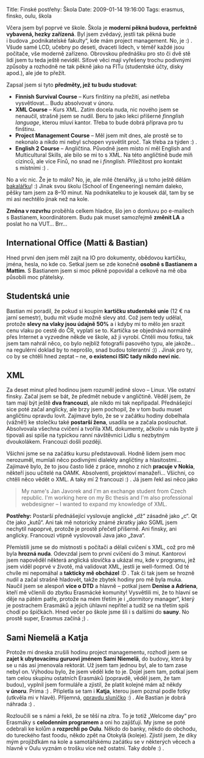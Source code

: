 Title: Finské postřehy: Škola
Date: 2009-01-14 19:16:00
Tags: erasmus, finsko, oulu, škola

Včera jsem byl poprvé ve škole. Škola je
**moderní pěkná budova, perfektně vybavená, hezky zařízená**. Byl
jsem zvědavý, jestli tak pěkná bude i budova „podnikatelské
fakulty“, kde mám project management. No, je :) . Všude samé LCD,
učebny po deseti, dvaceti lidech, v téměř každé jsou počítače, vše
moderně zařízeno. Obrovskou přednášku pro sto či dvě stě lidí jsem
tu teda ještě neviděl. Síťové věci mají vyřešeny trochu podivnými
způsoby a rozhodně ne tak pěkně jako na FITu (studentské účty,
disky apod.), ale jde to přežít.

Zapsal jsem si tyto **předměty, jež tu budu studovat**:

-   **Finnish Survival Course** – Kurs finštiny na přežití, asi
    netřeba vysvětlovat… Budu absolvovat v únoru.
-   **XML Course** – Kurs XML. Zatím docela nuda, nic nového jsem
    se nenaučil, strašně jsem se nudil. Beru to jako lekci příšerné
    *finnglish language*, kterou mluví kantor. Třeba to bude dobrá
    příprava pro tu finštinu.
-   **Project Management Course** – Měl jsem mít dnes, ale prostě
    se to nekonalo a nikdo mi nebyl schopen vysvětlit proč. Tak třeba
    za týden :) .
-   **English 2 Course** – Angličtina. Původně jsem místo ní měl
    English and Multicultural Skills, ale bilo se mi to s XML. Na této
    angličtině bude míň cizinců, ale více Finů, no snad ne
    i *finnglish*. Příležitost pro kontakt s místními :) .

No a víc nic. Že je to málo? No, je, ale milé čtenářky, já u toho
ještě dělám [bakalářku](http://blog.javorek.net/bakalarka/)! :)
Jinak svou školu (School of Engeneering) nemám daleko, pěšky tam
jsem za 8–10 minut. Na podnikatelku to je kousek dál, tam by se mi
asi nechtělo jinak než na kole.

**Změna v rozvrhu** proběhla celkem hladce, šlo jen o domluvu po
e-mailech s Bastianem, koordinátorem. Budu pak muset samozřejmě
**změnit LA** a poslat ho na VUT… Brr…

## International Office (Matti & Bastian)

Hned první den jsem měl zajít na IO pro dokumenty, obědovou
kartičku, jména, hesla, no kde co. Setkal jsem se zde konečně
**osobně s Bastianem a Mattim**. S Bastianem jsem si moc pěkně
popovídal a celkově na mě oba působili moc přátelsky.

## Studentská unie

Bastian mi poradil, že pokud si koupím **kartičku studentské unie**
(12 € na jarní semestr), budu mít všude možně slevy atd. Což jsem
tedy udělal, protože **slevy na vlaky jsou údajně 50%** a i kdyby
mi to mělo jen srazit cenu vlaku po cestě do ČR, vyplatí se to.
Kartička se objednává normálně přes Internet a vyzvedne někde ve
škole, až ji vyrobí. Chtěli mou fotku, tak jsem tam nahrál něco, co
bylo nejblíž fotografii pasového typu, ale jakože… na regulérní
doklad by to neprošlo, snad budou tolerantní :)) . Jinak pro ty, co
by se chtěli hned zeptat – ne,
**o existenci ISIC tady nikdo neví nic**.

## XML

Za deset minut před hodinou jsem rozuměl jediné slovo – Linux. Vše
ostatní finsky. Začal jsem se bát, že předmět nebude v angličtině.
Věděl jsem, že tam mají být ještě **dva francouzi**, ale nikdo mi
tak nepřipadal. Přednášející sice poté začal anglicky, ale brzy
jsem pochopil, že v tom budu muset angličtinu opravdu lovit.
Zajímavé bylo, že se v začátku hodiny dobelhala (vážně!) ke
stolečku také **postarší žena**, usadila se a začala poslouchat.
Absolvovala všechna cvičení a tvořila XML dokumenty, ačkoliv u nás
byste ji tipovali asi spíše na typickou ranní návštěvnici Lidlu
s nezbytným dvoukolákem. Francouzi došli později.

Všichni jsme se na začátku kursu představovali. Hodně lidem jsem
moc nerozuměl, mumlali něco podivnými dialekty angličtiny a
hlasitostmi… Zajímavé bylo, že to jsou často lidé z práce, mnoho
z nich **pracuje v Nokia**, někteří jsou učitelé na OAMK.
Absolventi, projektoví manažeři… Všichni, co chtěli něco vědět
o XML. A taky mí 2 francouzi :) . Já jsem řekl asi něco jako

> My name's Jan Javorek and I'm an exchange student from Czech
> republic. I'm working here on my Bc thesis and I'm also
> professional webdesigner – I wanted to expand my knowledge of XML.

**Postřehy:** Postarší přednášející vyslovuje anglické „dž“ zásadně
jako „c“. Qt čte jako „kutů“. Ani tak mě notoricky známé zkratky
jako SGML jsem nechytil napoprvé, protože je prostě přečetl
příšerně. Ani finsky, ani anglicky. Francouzi vtipně vyslovovali
Java jako „žava“.

Přemístili jsme se do místnosti s počítači a dělali cvičení s XML,
což pro mě byla **hrozná nuda**. Odevzdal jsem to první cvičení do
3 minut. Kantorovi jsem napověděl některá anglická slovíčka a
ukázal mu, kde v programu, jež jsem viděl poprvé v životě, má
validovat XML, jestli je well-formed. Od té chvíle mi nepomáhal a
**takticky mě obcházel** :D . Tak či tak jsem se hrozně nudil a
začal strašně hladovět, takže zbytek hodiny pro mě byla muka.
Naučil jsem se alespoň **více o DTD** a hlavně – potkal jsem
**Denise a Adriena**, kteří mě včlenili do zbytku Erasmácké
komunity! Vysvětlili mi, že to hlavní se děje na pátém patře,
protože na mém třetím je i „dormitory manager“, který je postrachem
Erasmáků a jejich úhlavní nepřítel a tudíž se na třetím spíš chodí
po špičkách. Hned večer po škole jsme šli i s dalšími do **sauny**.
No prostě super, Erasmus začíná ;) .

## Sami Niemelä a Katja

Protože mi dneska zrušili hodinu project managementu, rozhodl jsem
se **zajet k ubytovacímu guruovi jménem Sami Niemelä**, do budovy,
která by se u nás asi jmenovala rektorát. Už jsem tam jednou byl,
ale to tam zase nebyl on. Výhodou bylo, že jsem věděl kde to je.
Dojel jsem tam, potkal jsem tam celou skupinu ostatních Erasmáků
(popravdě, věděl jsem, že tam budou), vyplnil jsem formuláře a
zjistil, že platit kolejné mám až někdy **v únoru**. Prima :) .
Připletla se tam i **Katja**, kterou jsem poznal podle fotky
(utkvěla mi v hlavě). Příjemná,
[opravdu sluníčko](http://blog.javorek.net/prvni-krucky-do-oulu/#comment-3805)
:) . Ale Bastian je dobrá náhrada :) .

Rozloučili se s námi a řekli, že se těší na zítra. To je totiž
„Welcome day“ pro Erasmáky s **celodenním programem** a oni ho
zajišťují. My jsme se poté odebrali ke kolům a
**rozprchli po Oulu**. Někdo do banky, někdo do obchodu, do
tureckého fast foodu, někdo zpět na Otokylä (koleje). Zjistil jsem,
že díky mým projížďkám na kole a samotářskému začátku se
v některých věcech a hlavně v Oulu vyznám o trošku více než
ostatní. Taky dobře :) .